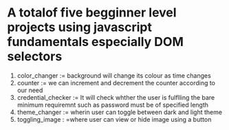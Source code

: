 # A totalof five begginner level projects using javascript fundamentals especially DOM selectors
1. color_changer := background will change its colour as time changes
2. counter :=  we can increment and decrement the counter according to our need
3. credential_checker := It will check whther the user is fulflling the bare minimum requiremnt such as password must be of specified length
4. theme_changer :=  wherin user can toggle between dark and light theme
5. toggling_image : =where user can view or hide image using a button
